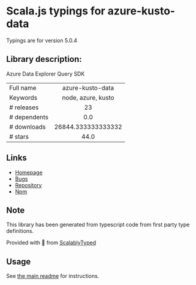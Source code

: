 
# Scala.js typings for azure-kusto-data

Typings are for version 5.0.4

## Library description:
Azure Data Explorer Query SDK

|                    |                 |
| ------------------ | :-------------: |
| Full name          | azure-kusto-data |
| Keywords           | node, azure, kusto |
| # releases         | 23 |
| # dependents       | 0.0 |
| # downloads        | 26844.333333333332 |
| # stars            | 44.0 |

## Links
- [Homepage](https://github.com/Azure/azure-kusto-node#readme)
- [Bugs](https://github.com/Azure/azure-kusto-node/issues)
- [Repository](https://github.com/Azure/azure-kusto-node)
- [Npm](https://www.npmjs.com/package/azure-kusto-data)
    


## Note
This library has been generated from typescript code from first party type definitions.

Provided with :purple_heart: from [ScalablyTyped](https://github.com/oyvindberg/ScalablyTyped)

## Usage
See [the main readme](../../readme.md) for instructions.


